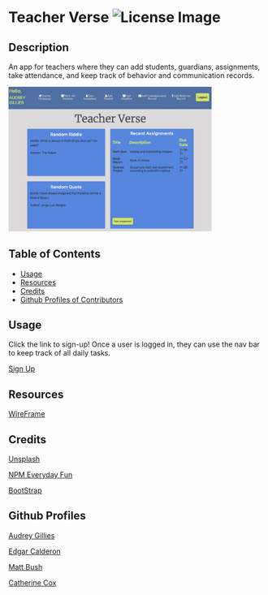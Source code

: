 # Teacher Verse ![License Image](https://img.shields.io/badge/license-MIT-blue)

## Description

An app for teachers where they can add students, guardians, assignments, take attendance, and keep track of behavior and communication records.

<img src="./public/css/images/teacher-homepage-screenshot.png" alt="a view of the homepage after loggin in." width="400"/>

## Table of Contents

- [Usage](#usage)
- [Resources](#resources)
- [Credits](#credits)
- [Github Profiles of Contributors](#github-profiles)

## Usage

Click the link to sign-up! Once a user is logged in, they can use the nav bar to keep track of all daily tasks.

[Sign Up](https://teacher-verse.herokuapp.com/register)

## Resources

[WireFrame](https://drive.google.com/file/d/1ATF0TMnzcSoFdFFB3xujzMdjoBeDfwI9/view?usp=sharing)

## Credits

[Unsplash](https://unsplash.com/photos/Hcfwew744z4)

[NPM Everyday Fun](https://www.npmjs.com/package/everyday-fun)

[BootStrap](https://getbootstrap.com/)

## Github Profiles

[Audrey Gillies](https://github.com/audrey-g37)

[Edgar Calderon](https://github.com/Ecalderon10)

[Matt Bush](https://github.com/matthewbush55)

[Catherine Cox](https://github.com/beachbrunet)
